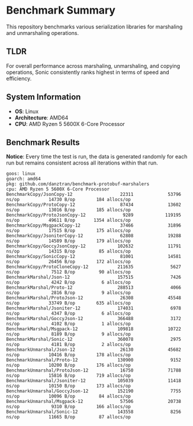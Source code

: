 # Benchmark Summary

This repository benchmarks various serialization libraries for marshaling and unmarshaling operations.

## TLDR

For overall performance across marshaling, unmarshaling, and copying operations, Sonic consistently ranks highest in terms of speed and efficiency.

## System Information

- **OS**: Linux
- **Architecture**: AMD64
- **CPU**: AMD Ryzen 5 5600X 6-Core Processor

## Benchmark Results

**Notice**: Every time the test is run, the data is generated randomly for each run but remains consistent across all iterations within that run.

```
goos: linux
goarch: amd64
pkg: github.com/danztran/benchmark-protobuf-marshalers
cpu: AMD Ryzen 5 5600X 6-Core Processor
BenchmarkCopy/JsonCopy-12                  22311             53796 ns/op           14730 B/op        184 allocs/op
BenchmarkCopy/ProtoCopy-12                 87434             13602 ns/op           13016 B/op        185 allocs/op
BenchmarkCopy/ProtoJsonCopy-12              9289            119195 ns/op           49611 B/op       1354 allocs/op
BenchmarkCopy/MsgpackCopy-12               37466             31896 ns/op           17515 B/op        175 allocs/op
BenchmarkCopy/JsoniterCopy-12              62808             19288 ns/op           14589 B/op        179 allocs/op
BenchmarkCopy/GoccyJsonCopy-12            102632             11791 ns/op           14315 B/op         85 allocs/op
BenchmarkCopy/SonicCopy-12                 81001             14581 ns/op           26456 B/op        172 allocs/op
BenchmarkCopy/ProtoCloneCopy-12           211635              5627 ns/op            7512 B/op         90 allocs/op
BenchmarkMarshal/Json-12                  157515              7426 ns/op            4242 B/op          6 allocs/op
BenchmarkMarshal/Proto-12                 288513              4066 ns/op            2816 B/op          9 allocs/op
BenchmarkMarshal/ProtoJson-12              26308             45548 ns/op           33749 B/op        635 allocs/op
BenchmarkMarshal/Jsoniter-12              174031              6978 ns/op            4347 B/op          6 allocs/op
BenchmarkMarshal/GoccyJson-12             366488              3172 ns/op            4102 B/op          1 allocs/op
BenchmarkMarshal/Msgpack-12               109818             10722 ns/op            8189 B/op          9 allocs/op
BenchmarkMarshal/Sonic-12                 360078              2975 ns/op            4181 B/op          2 allocs/op
BenchmarkUnmarshal/Json-12                 26130             45682 ns/op           10416 B/op        178 allocs/op
BenchmarkUnmarshal/Proto-12               130900              9152 ns/op           10200 B/op        176 allocs/op
BenchmarkUnmarshal/ProtoJson-12            16750             71788 ns/op           15816 B/op        719 allocs/op
BenchmarkUnmarshal/Jsoniter-12            105039             11418 ns/op           10150 B/op        173 allocs/op
BenchmarkUnmarshal/GoccyJson-12           152190              7755 ns/op           10096 B/op         84 allocs/op
BenchmarkUnmarshal/Msgpack-12              57506             20738 ns/op            9310 B/op        166 allocs/op
BenchmarkUnmarshal/Sonic-12               143558              8256 ns/op           11665 B/op         87 allocs/op
```
